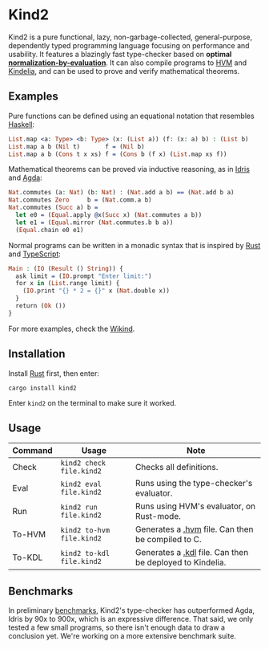 Kind2
=====

Kind2 is a pure functional, lazy, non-garbage-collected, general-purpose,
dependently typed programming language focusing on performance and usability. It
features a blazingly fast type-checker based on **optimal
[normalization-by-evaluation](https://en.wikipedia.org/wiki/Normalisation_by_evaluation)**. It can also
compile programs to [HVM](https://github.com/kindelia/hvm) and [Kindelia](https://github.com/kindelia/kindelia),
and can be used to prove and verify mathematical theorems.

Examples
--------

Pure functions can be defined using an equational notation that resembles [Haskell](https://www.haskell.org/):

```idris
List.map <a: Type> <b: Type> (x: (List a)) (f: (x: a) b) : (List b)
List.map a b (Nil t)       f = (Nil b)
List.map a b (Cons t x xs) f = (Cons b (f x) (List.map xs f))
```

Mathematical theorems can be proved via inductive reasoning, as in [Idris](https://www.idris-lang.org/) and [Agda](https://wiki.portal.chalmers.se/agda/pmwiki.php):

```idris
Nat.commutes (a: Nat) (b: Nat) : (Nat.add a b) == (Nat.add b a)
Nat.commutes Zero     b = (Nat.comm.a b)
Nat.commutes (Succ a) b =
  let e0 = (Equal.apply @x(Succ x) (Nat.commutes a b))
  let e1 = (Equal.mirror (Nat.commutes.b b a))
  (Equal.chain e0 e1)
```

Normal programs can be written in a monadic syntax that is inspired by [Rust](https://www.rust-lang.org/) and [TypeScript](https://www.typescriptlang.org/):

```idris
Main : (IO (Result () String)) {
  ask limit = (IO.prompt "Enter limit:")
  for x in (List.range limit) {
    (IO.print "{} * 2 = {}" x (Nat.double x))
  }
  return (Ok ())
}
```

For more examples, check the [Wikind](https://github.com/kindelia/wikind).

Installation
------------

Install [Rust](https://www.rust-lang.org/tools/install) first, then enter:

```
cargo install kind2
```

Enter `kind2` on the terminal to make sure it worked.

Usage
-----

Command    | Usage                     | Note
---------- | ------------------------- | --------------------------------------------------------------
Check      | `kind2 check  file.kind2` | Checks all definitions.
Eval       | `kind2 eval   file.kind2` | Runs using the type-checker's evaluator.
Run        | `kind2 run    file.kind2` | Runs using HVM's evaluator, on Rust-mode.
To-HVM     | `kind2 to-hvm file.kind2` | Generates a [.hvm](https://github.com/kindelia/hvm) file. Can then be compiled to C.
To-KDL     | `kind2 to-kdl file.kind2` | Generates a [.kdl](https://github.com/kindelia/kindelia) file. Can then be deployed to Kindelia.

Benchmarks
----------

In preliminary [benchmarks](/bench), Kind2's type-checker has outperformed Agda, Idris by 90x to 900x, which is an expressive difference. That said, we only tested a few small programs, so there isn't enough data to draw a conclusion yet. We're working on a more extensive benchmark suite. 
